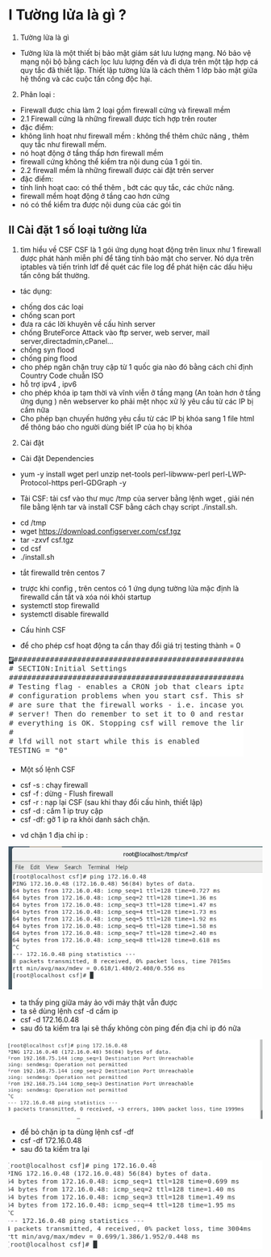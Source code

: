 # I Tường lửa là gì ?
1. Tường lửa là gì 
- Tường lửa là  một thiết bị bảo mật giám sát lưu lượng mạng. Nó bảo vệ mạng nội bộ bằng cách lọc lưu lượng đến  và đi dựa trên một tập hợp cá quy tắc đã thiết lập. Thiết lập tường lửa là cách thêm 1 lớp bảo mật giữa hệ thống và các cuộc tấn công độc hại.
2. Phân loại :
- Firewall được chia làm 2 loại gồm firewall cứng và firewall mềm
- 2.1 Firewall cứng là những firewall được tích hợp trên router
- đặc điểm:
- không linh hoạt như firewall mềm : không thể thêm chức năng , thêm quy tắc như firewall mềm.
- nó hoạt động ở tầng thấp hơn firewall mềm
- firewall cứng không thể kiểm tra nội dung của 1 gói tin.
- 2.2 firewall mềm là những firewall được cài đặt trên server
- đặc điểm:
- tính linh hoạt cao: có thể thêm , bớt các quy tắc, các chức năng.
- firewall mềm hoạt động ở tầng cao hơn cứng
- nó có thể kiểm tra được nội dung của các gói tin

## II Cài đặt 1 số loại tường lửa
 1. tìm hiểu về CSF
CSF là 1 gói ứng dụng hoạt động trên linux như 1 firewall được phát hành miễn phí để tăng tính bảo mật cho server. Nó dựa trên iptables và tiến trình ldf đề quét các file log để phát hiện các dấu hiệu tấn công bất thường.
- tác dụng:
 + chống dos các loại
 + chống scan port
 + đưa ra các lời khuyên về cấu hình server 
 + chống BruteForce Attack vào ftp server, web server, mail server,directadmin,cPanel…
 + chống syn flood
 + chống ping flood
 + cho phép ngăn chặn truy cập từ 1 quốc gia nào đó bằng cách chỉ định Country Code chuẫn ISO
 + hỗ trợ ipv4 , ipv6
 + cho phép khóa ip tạm thời và vĩnh viễn ở tầng mạng (An toàn hơn ở tầng ứng dụng ) nên webserver ko phải mệt nhọc xử lý yêu cầu từ các IP bị cấm nữa
 + Cho phép bạn chuyến hướng yêu cầu từ các IP bị khóa sang 1 file html để thông báo cho người dùng biết IP của họ bị khóa
 
 2. Cài đặt
 - Cài đặt Dependencies
  + yum -y install wget perl unzip net-tools perl-libwww-perl perl-LWP-Protocol-https perl-GDGraph -y 
- Tải CSF: tải csf vào thư mục /tmp của server bằng lệnh wget , giải nén file bằng lệnh tar và  install CSF bằng cách chạy script ./install.sh.
+ cd /tmp
+ wget https://download.configserver.com/csf.tgz
+ tar -zxvf csf.tgz
+ cd csf
+ ./install.sh
- tắt firewalld trên centos 7
+ trược khi config , trên centos có 1 ứng dụng tường lửa mặc định là firewalld cần tắt và xóa nói khỏi startup 
+ systemctl stop firewalld
+ systemctl disable firewalld
- Cấu hình CSF
+ để cho phép csf hoạt động ta cần thay đổi giá trị testing thành = 0
<img src="img/1.PNG">

- Một số lệnh CSF
 + csf -s : chạy firewall
 + csf -f : dừng - Flush firewall
 + csf -r : nạp lại CSF (sau khi thay đổi cấu hình, thiết lập)
 + csf -d : cấm 1 ip truy cập
 + csf -df: gỡ 1 ip ra khỏi danh sách chặn.
 - vd chặn 1 địa chỉ ip : 
<img src="img/2.PNG">

+ ta thấy ping giữa máy ảo với máy thật vẫn được
+ ta sẽ dùng lệnh csf -d cấm ip 
+ csf -d 172.16.0.48 
+ sau đó ta kiểm tra lại sẽ thấy không còn ping đến địa chỉ ip đó nữa
<img src="img/3.PNG">

+ để bỏ chặn ip ta dùng lệnh csf -df
+ csf -df 172.16.0.48
+ sau đó ta kiểm tra lại
<img src="img/4.PNG">










  
